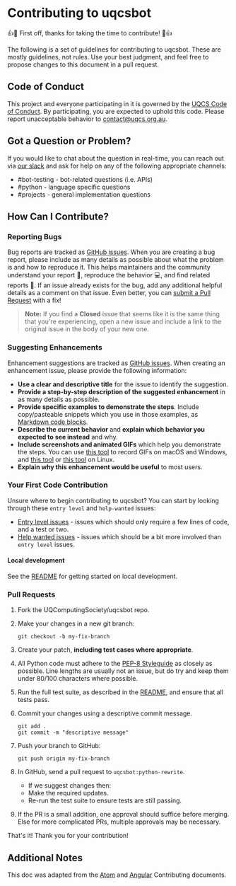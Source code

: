 # Contributing to uqcsbot

:+1::tada: First off, thanks for taking the time to contribute! :tada::+1:

The following is a set of guidelines for contributing to uqcsbot. These are mostly guidelines, not rules. Use your best judgment, and feel free to propose changes to this document in a pull request.

## Code of Conduct

This project and everyone participating in it is governed by the [UQCS Code of Conduct](https://github.com/UQComputingSociety/code-of-conduct/blob/master/README.md). By participating, you are expected to uphold this code. Please report unacceptable behavior to [contact@uqcs.org.au](mailto:contact@uqcs.org.au).

## Got a Question or Problem?

If you would like to chat about the question in real-time, you can reach out via [our slack](https://uqcs.slack.com/) and ask for help on any of the following appropriate channels:

* \#bot-testing - bot-related questions (i.e. APIs)
* \#python - language specific questions
* \#projects - general implementation questions

## How Can I Contribute?

### Reporting Bugs

Bug reports are tracked as [GitHub issues](https://github.com/UQComputingSociety/uqcsbot/issues). When you are creating a bug report, please include as many details as possible about what the problem is and how to reproduce it. This helps maintainers and the community understand your report :pencil:, reproduce the behavior :computer:, and find related reports :mag_right:. If an issue already exists for the bug, add any additional helpful details as a comment on that issue. Even better, you can [submit a Pull Request](#submit-pr) with a fix!

> **Note:** If you find a **Closed** issue that seems like it is the same thing that you're experiencing, open a new issue and include a link to the original issue in the body of your new one.

### Suggesting Enhancements

Enhancement suggestions are tracked as [GitHub issues](https://github.com/UQComputingSociety/uqcsbot/issues). When creating an enhancement issue, please provide the following information:

* **Use a clear and descriptive title** for the issue to identify the suggestion.
* **Provide a step-by-step description of the suggested enhancement** in as many details as possible.
* **Provide specific examples to demonstrate the steps**. Include copy/pasteable snippets which you use in those examples, as [Markdown code blocks](https://help.github.com/articles/markdown-basics/#multiple-lines).
* **Describe the current behavior** and **explain which behavior you expected to see instead** and why.
* **Include screenshots and animated GIFs** which help you demonstrate the steps. You can use [this tool](https://www.cockos.com/licecap/) to record GIFs on macOS and Windows, and [this tool](https://github.com/colinkeenan/silentcast) or [this tool](https://github.com/GNOME/byzanz) on Linux.
* **Explain why this enhancement would be useful** to most users.

### Your First Code Contribution

Unsure where to begin contributing to uqcsbot? You can start by looking through these `entry level` and `help-wanted` issues:

* [Entry level issues](https://github.com/UQComputingSociety/uqcsbot/issues?q=is%3Aissue+is%3Aopen+label%3A%22entry+level%22) - issues which should only require a few lines of code, and a test or two.
* [Help wanted issues](https://github.com/UQComputingSociety/uqcsbot/issues?q=is%3Aissue+is%3Aopen+label%3A%22help+wanted%22) - issues which should be a bit more involved than `entry level` issues.

#### Local development

See the [README](README.md) for getting started on local development.

### <a name="submit-pr"></a> Pull Requests

1. Fork the UQComputingSociety/uqcsbot repo.
1. Make your changes in a new git branch:

     ```shell
     git checkout -b my-fix-branch
     ```

1. Create your patch, **including test cases where appropriate**.
1. All Python code must adhere to the [PEP-8 Styleguide](https://www.python.org/dev/peps/pep-0008/) as closely as possible. Line lengths are usually not an issue, but do try and keep them under 80/100 characters where possible.
1. Run the full test suite, as described in the [README](README.md), and ensure that all tests pass.
1. Commit your changes using a descriptive commit message.

     ```shell
     git add .
     git commit -m "descriptive message"
     ```

1. Push your branch to GitHub:

    ```shell
    git push origin my-fix-branch
    ```

1. In GitHub, send a pull request to `uqcsbot:python-rewrite`.
    * If we suggest changes then:
    * Make the required updates.
    * Re-run the test suite to ensure tests are still passing.

1. If the PR is a small addition, one approval should suffice before merging. Else for more complicated PRs, multiple approvals may be necessary.

That's it! Thank you for your contribution!

## Additional Notes

This doc was adapted from the [Atom](https://github.com/atom/atom/blob/master/CONTRIBUTING.md) and [Angular](https://github.com/angular/angular/blob/master/CONTRIBUTING.md) Contributing documents.
